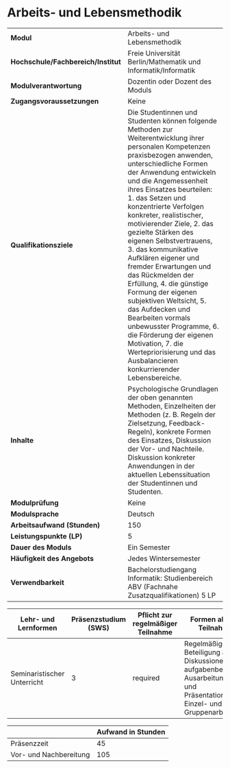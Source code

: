 # Arbeits- und Lebensmethodik

| | |
|-|-|
|**Modul**                           | Arbeits- und Lebensmethodik |
|**Hochschule/Fachbereich/Institut** | Freie Universität Berlin/Mathematik und Informatik/Informatik |
|**Modulverantwortung**              | Dozentin oder Dozent des Moduls |
|**Zugangsvoraussetzungen**          | Keine |
|**Qualifikationsziele**             | Die Studentinnen und Studenten können folgende Methoden zur Weiterentwicklung ihrer personalen Kompetenzen praxisbezogen anwenden, unterschiedliche Formen der Anwendung entwickeln und die Angemessenheit ihres Einsatzes beurteilen: 1. das Setzen und konzentrierte Verfolgen konkreter, realistischer, motivierender Ziele, 2. das gezielte Stärken des eigenen Selbstvertrauens, 3. das kommunikative Aufklären eigener und fremder Erwartungen und das Rückmelden der Erfüllung, 4. die günstige Formung der eigenen subjektiven Weltsicht, 5. das Aufdecken und Bearbeiten vormals unbewusster Programme, 6. die Förderung der eigenen Motivation, 7. die Wertepriorisierung und das Ausbalancieren konkurrierender Lebensbereiche. |
|**Inhalte**                         | Psychologische Grundlagen der oben genannten Methoden, Einzelheiten der Methoden (z. B. Regeln der Zielsetzung, Feedback-Regeln), konkrete Formen des Einsatzes, Diskussion der Vor- und Nachteile. Diskussion konkreter Anwendungen in der aktuellen Lebenssituation der Studentinnen und Studenten. |
|**Modulprüfung**                    | Keine |
|**Modulsprache**                    | Deutsch |
|**Arbeitsaufwand (Stunden)**        | 150|
|**Leistungspunkte (LP)**            | 5 |
|**Dauer des Moduls**                | Ein Semester |
|**Häufigkeit des Angebots**         | Jedes Wintersemester |
|**Verwendbarkeit**                  | Bachelorstudiengang Informatik: Studienbereich ABV (Fachnahe Zusatzqualifikationen) 5 LP |

| Lehr- und Lernformen | Präsenzstudium <br> (SWS) | Pflicht zur regelmäßiger Teilnahme | Formen aktiver Teilnahme |
| ---------------------|---------------------------|------------------------------------|------------------------- |
| Seminaristischer Unterricht | 3 | required | Regelmäßige Beteiligung an den Diskussionen; aufgabenbezogene Ausarbeitungen und Präsentationen; Einzel- und Gruppenarbeiten |

|   | Aufwand in Stunden |
| - |--------------------|
| Präsenzzeit | 45 |
| Vor- und Nachbereitung | 105 |

